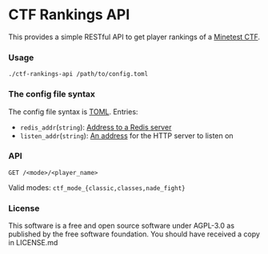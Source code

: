 # CTF Rankings API

This provides a simple RESTful API to get player rankings of a [Minetest CTF](https://github.com/MT-CTF/capturetheflag).

### Usage

```
./ctf-rankings-api /path/to/config.toml
```

### The config file syntax

The config file syntax is [TOML](https://toml.io). Entries:

 - `redis_addr`(`string`): [Address to a Redis server](https://docs.rs/redis/0.23.0/redis/struct.Client.html)
 - `listen_addr`(`string`): [An address](https://docs.rs/tide/latest/tide/listener/trait.ToListener.html) for the HTTP server to listen on

### API

```
GET /<mode>/<player_name>
```

Valid modes: `ctf_mode_{classic,classes,nade_fight}`


### License

This software is a free and open source software under AGPL-3.0 as published by the free software foundation. You should have received a copy in LICENSE.md
